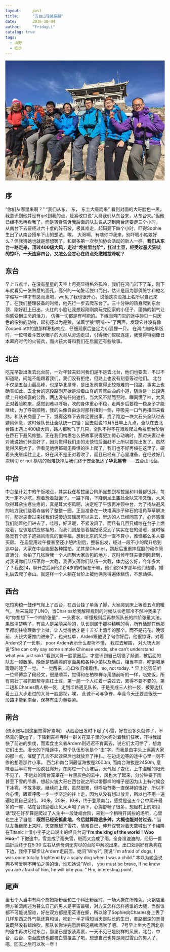 ```yaml
---
layout:     post
title:      "五台山轻装穿越"
date:       2016-10-04
author:     "FridayLi"
catalog: true
tags:
  - 山野
  - 徒步
---
```


![描述](/img/old-post/4708fff16b368db8e0eaec6c681fd7be.JPEG)  

## 序
“你们从哪里来啊？”
“我们从东， 东， 东土大唐而来”
看到对面的大哥脸色一黑， 我意识到他并没有get到我的点，赶紧改口说“大哥我们从东台来，从东台来。”但他已经不愿再看我了，而是转身告诉我后面的队友说从这到南台还要走三个小时， 从南台下去要经过六十度的碎石坡，极其难走，起码要下四个小时，吓得Sophie生出了从南台搭车下山的想法。唉， 大哥啊，有啥你冲我来，别吓唬小姑娘好么？但我猜她也就是想想罢了，和很多第一次参加协会活动的新人一样。**我们从东台一路走来，顶过400级大风，走过“希拉里台阶”，扛过土豆，经受过恶犬狂吠的惊吓，一天连穿四台，又怎么会甘心在终点处缴械投降呢？**

## 东台
早上五点半，在没有星星的天空上月亮显得格外孤冷，我们在鸿门岩下了车，刚下车就看见一张熟悉的面孔，高兴的一句脏话脱口而出，估计是因为那俩脏字和他名字缩写一样才有感而发吧，wc见了我也很开心，说他这次没报上名所以自己来了，在我们整理装备的时候，他先行一步去爬东台了。三十分钟的热身爬到东台顶，刚好赶上日出，火红的小脸让我想起刚刚疯玩完回家的小侄子，蓬勃的朝气让你感受到生命的活力， 仿佛一切都是有可能的。下撤回鸿门岩的途中碰见一只灰色的像狗的动物，起初还以为是狼，试着学狼“啊呜~~”了两声，发现它并没有像Zoopedia中的狼那样积极响应，仔细观察后鉴定为小狐狸一只。
在鸿门岩吃早饭时，一位带着斗笠状帽子的大哥从旁边走过，引得我们惊叹连连，我觉得特别像日本幕府时代的火铳兵，而火铳大哥和我们在后面还有些故事。

## 北台
吃完早饭出发去北台前，一对年轻夫妇问我们是不是去北台，他们也要去，不过不知道路，问能不能跟着我们，我们没有拒绝，但路上也没有刻意等过他们。
北台不仅是五台山最高峰，也是华北屋脊，是出发前觉得比较艰难的一段路，事实上也确实如此。去北台的这段路刚开始是沿着山脊的弯弯曲曲的小道，随后是一长段连续上升的裸露的公路，两边没有任何遮挡，当大风不期而至时，瞬间慌了神，大风正对着脸吹来，感觉到难以呼吸，吹的身体重心不稳，走两步后要稳一稳身子才能继续，为了呼吸顺畅，我的头像自由泳时那样扭到一侧，呼吸完一口气再扭回来看路，和队长商量了一下，觉得这样下去肯定要出事，找了路边一块大石头全队过去避风休息，这时候队长让全队统一口径：回去就说10月5日早上九点，全队在去北台路上遇上400级大风，路人都吹飞了几只，全队不得不在艰难爬过希拉里台阶后在巨石下避风修整。正在我们构思怎么把故事说得更加惊心动魄时，那对夫妻过来对我说她们休息好了，因为觉得我们走的太快怕后面赶不上所以要先出发了。虽然觉得风更大了，但看见他俩都毫无畏惧的往上爬了，我们也不好再缩在这里了，硬着头皮继续往上走，好在风不是正对着吹了，而且已经有了心里准备，在经过好几次横切 or not 横切的艰难抉择后我们终于安全抵达了**华北屋脊**——五台山北台。

## 中台
中台是计划中的午饭地点，其实我在希拉里台阶那里想到希拉里和川普都很胖，每天一定不少吃，想着想着就饿了。一路下降，下降到龙王庙处全队又冷又饿，大风吹得耳朵生疼生疼的，真是耳大招风啊，决定吃了午饭再冲顶中台，为了找块避风的地方我们绕着寺庙转了整整一圈，正当准备在一块堆满沙子碎石的墙角草草解决时，那对夫妻过来找我们说旁边玻璃房可以进去，里边的人已经同意了。心怀感激我们随着他们进去了，哇哦，好温暖，不紧没风了，而且有几百只蜡烛在台子上燃烧着，应该是供应佛祖的，而我们则是借着福报感受到了实实在在的温暖，这时候感觉有个房子遮挡风雨真的很幸福，想到北京的风沙一直不算小，难怪那么多人要买房。
在庙里用过午餐甚至还小憩片刻后，整装出发，经过一段不小的爬升后到达中台，大家在中台庙里各种摆拍，尤其是Charles，跳起后重重摔屁股的动作简直满分。合拍了几张后我一个人回到大家放包的地方，这时候年轻夫妻刚刚赶到，对我说你们队伍落你一大截，我俩又落你们队伍一大截，体力这么好，今年多大了？我说24，聊开之后问他们24岁的时候在干嘛，他们说24岁那年他们结婚，婚礼后去爬了泰山。就这样一个人躺在台阶上被他俩秀得遍体鳞伤，不想动弹。

## 西台 
吃饱狗粮一鼓作气爬上了西台，在西台挂了单落了脚，大家爬到床上等着五点的暖气， 后来玩起了UNO，当Charles给我解释规则的时候队长老邢冷不然冲我来了句“你想想下一个四阶张量”，一头雾水，听懂规则后再参照队长的四阶张量大法，果然清楚明了，有些人是呆萌呆萌的，队长则属于那种精明的萌，所有话题在他那里都能往物理数学上扯，让人觉得他才是十五岁上清华的那个，而不是花花。晚饭前，火铳大哥推门进来了，也来挂单，Arden跟他说了句你好后，他很惊讶，对着Arden说了一长串， poor Arden表示什么都听不懂， 我过去解围， 对火铳大哥说“She can only say some simple Chinese words, she can’t understand what you just said.”看到大哥一脸蒙圈后，才意识到自己切错了频道，被后面的队友一顿数落。晚饭是热腾腾的宽面条和各种小菜以及地瓜，相当丰盛。吃饱喝足暖暖的睡了一觉。
*一觉醒来，心口依旧堵着疼。so, not today. *
早上吃饭前听一位师傅念了段经文，很是顺耳，觉得和在柏林禅寺用膳前听的一样，吃完饭，所有男壮丁被抓取帮寺庙扛土豆，第一趟一个人扛着一袋过去，累得不要不要的，第二趟和Charles俩人搬一袋，走到半路遇见队长，于是变成三人抬一袋，被旁边扛着土豆大步走过的大哥一脸鄙视，唉， 此诚不可与争锋，毕竟今天还要走很长一段路才能到南台，保存有生力量要紧。

## 南台
(流水账写到这里觉得好累啊）
从西台出发时下起了小雪，好在没多久就停了，不然真的要gg了，下降到吉祥寺时一群关在笼子里的大狗对着我们狂吠，吓得我加快了前进的步伐，而素食主义者Ardern则迟迟不肯离去，说它们太可怜了，想救它们出去。漫长的下降途中，整个队伍形状是个“由”字，而我是由字头上远离大家的那一点，催促了几次不起效果后也就放弃了挣扎，在边走边等的途中心里一刻不停的想着那件小事。
西台和南台间最低海拔是2000m, 而南台海拔是2450m, 意味着后半程有一段疯狂爬升，在爬过一个山坡后，天气起了变化，上午温暖的阳光不见了， 不远处的南台笼罩在一片黑灰色的云中，风也大了起来，分分钟要下雨甚至下雪的节奏，想起火铳大哥在西台说之所以带那样的帽子是因为山上有时候会下冰雹，不敢多歇，继续向上爬，虽然很累，但呼吸节奏一直保持的很好，所以不会心慌，跟着呼吸一步一步坚定的往上走，因为从没有想过放弃，所以也不用一遍遍地要自己坚持。30米，20米，10米，终于登顶南台，感觉是这五个台中爬升最多的一座，站在台顶迎着山风大声喊了两下，心胸舒畅了很多，想起村上的那段话“现在好歹算是爬过了人生中一段陡峭台阶，来到一个稍稍开阔些的场所，心里也生出了自信：**既然已经安抵此地，今后就算路途多舛，大概也能对付过去**。” 当队友相继爬上来时，天空飘起了雪花，情难自已，伸开双臂对着天空喊出了卡梅隆在Titanic上借小李子之口说出的经典台词“**I’m the king of the world！Woo Hoo~**”
下撤途中，雪变成了雨夹雪，继而又变成了雨，全身湿漉漉的，经历一番曲折后终于在5:30 左右从佛母洞无穷尽的台阶中解脱出来，出口处刚好有条狗在下边，我停下脚步让Ardern走前面，她问”Why?”, 我说“I'm afraid of dogs, I was once totally frightend by a scary dog when I was a child.” 本以为她会说狗多可爱啊不用怕之类的话，谁知她说“Well， you must be brave, If he know you are afraid of him, he will bite you. ” Hm, interesting point.

## 尾声
当七个人当中有两个詹姆斯粉丝和三个科比粉丝时，一场大撕在所难免，火锅店里两方轮流阐述为甚么自己的男人是宇宙最强，对方又怎样怎样抱谁的大腿，当然谁都不可能说服谁，好在双方都是用英语在撕，所以除了Sophie向Charles身上丢了几样东西之外气氛还算和谐，吃到一半才得知当天是队长的生日，套路很深的景哥说既然没有蜡烛吹，那队长你许完愿后把这瓶啤酒吹了吧。
7号早上坐大巴回北京的途中再次经过东台，那里已是银装素裹，一天不见已是别样的风景，北台、中台、西台、南台应该也都被白雪覆盖了吧，想想自己也算是爬过雪山的男人了，嗯，回去之后可以吹一年！
